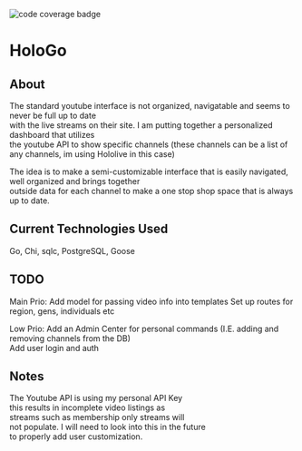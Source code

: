 ![code coverage badge](https://github.com/itsjustvaal/HoloGo/workflows/ci/badge.svg)

# HoloGo

## About

The standard youtube interface is not organized, navigatable and seems to never be full up to date  
with the live streams on their site. I am putting together a personalized dashboard that utilizes  
the youtube API to show specific channels (these channels can be a list of any channels, im using Hololive in this case)

The idea is to make a semi-customizable interface that is easily navigated, well organized and brings together  
outside data for each channel to make a one stop shop space that is always up to date.

## Current Technologies Used

Go, Chi, sqlc, PostgreSQL, Goose

## TODO

Main Prio:
Add model for passing video info into templates
Set up routes for region, gens, individuals etc

Low Prio:
Add an Admin Center for personal commands (I.E. adding and removing channels from the DB)  
Add user login and auth

## Notes

The Youtube API is using my personal API Key  
this results in incomplete video listings as  
streams such as membership only streams will  
not populate. I will need to look into this in the future  
to properly add user customization.
